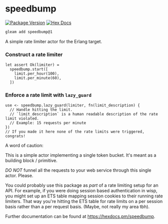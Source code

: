 # speedbump

[![Package Version](https://img.shields.io/hexpm/v/rate_limiter)](https://hex.pm/packages/rate_limiter)
[![Hex Docs](https://img.shields.io/badge/hex-docs-ffaff3)](https://hexdocs.pm/rate_limiter/)

```sh
gleam add speedbump@1
```

A simple rate limiter actor for the Erlang target. 


### Construct a rate limiter
```gleam
let assert Ok(limiter) =
  speedbump.start([
    limit.per_hour(100),
    limit.per_minute(60),
  ])
```

### Enforce a rate limit with `lazy_guard`
```gleam
use <- speedbump.lazy_guard(limiter, fn(limit_description) { 
  // Handle hitting the limit. 
  // `limit_description` is a human readable description of the rate limit violated.
  // Example: 15 requests per minute
})
// If you made it here none of the rate limits were triggered, congrats!
```

A word of caution: 

This is a simple actor implementing a single token bucket. It's meant as a building block / primitive.

*DO NOT* funnel all the requests to your web service through this single actor. Please.

You could probably use this package as *part* of a rate limiting setup for an API. For example, if you were doing
session based authentication in wisp, you might set up an ETS table mapping session cookies to their running rate limiters.
That way you're hitting the ETS table for rate limits on a per session basis rather than a per request basis.
(Maybe, not really my area tbh).

Further documentation can be found at <https://hexdocs.pm/speedbump>.
